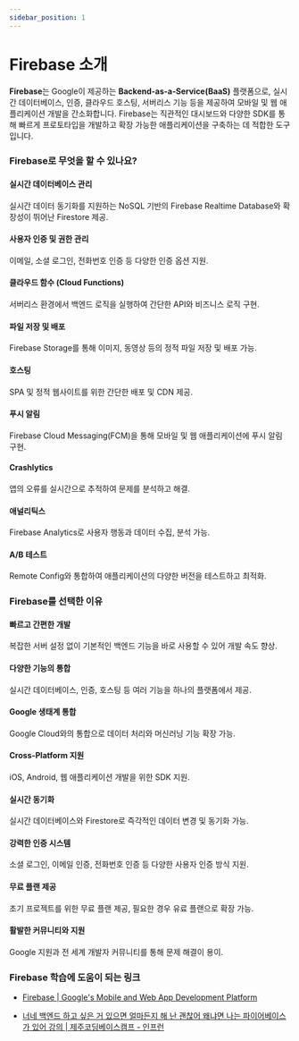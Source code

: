 ```yaml
---
sidebar_position: 1
---
```


# Firebase 소개

**Firebase**는 Google이 제공하는 **Backend-as-a-Service(BaaS)** 플랫폼으로, 실시간 데이터베이스, 인증, 클라우드 호스팅, 서버리스 기능 등을 제공하여 모바일 및 웹 애플리케이션 개발을 간소화합니다. Firebase는 직관적인 대시보드와 다양한 SDK를 통해 빠르게 프로토타입을 개발하고 확장 가능한 애플리케이션을 구축하는 데 적합한 도구입니다.

### Firebase로 무엇을 할 수 있나요?

#### 실시간 데이터베이스 관리

실시간 데이터 동기화를 지원하는 NoSQL 기반의 Firebase Realtime Database와 확장성이 뛰어난 Firestore 제공.

#### 사용자 인증 및 권한 관리

이메일, 소셜 로그인, 전화번호 인증 등 다양한 인증 옵션 지원.

#### 클라우드 함수 (Cloud Functions)

서버리스 환경에서 백엔드 로직을 실행하여 간단한 API와 비즈니스 로직 구현.

#### 파일 저장 및 배포

Firebase Storage를 통해 이미지, 동영상 등의 정적 파일 저장 및 배포 가능.

#### 호스팅

SPA 및 정적 웹사이트를 위한 간단한 배포 및 CDN 제공.

#### 푸시 알림

Firebase Cloud Messaging(FCM)을 통해 모바일 및 웹 애플리케이션에 푸시 알림 구현.

#### Crashlytics

앱의 오류를 실시간으로 추적하여 문제를 분석하고 해결.

#### 애널리틱스

Firebase Analytics로 사용자 행동과 데이터 수집, 분석 가능.

#### A/B 테스트

Remote Config와 통합하여 애플리케이션의 다양한 버전을 테스트하고 최적화.

### Firebase를 선택한 이유

#### 빠르고 간편한 개발

복잡한 서버 설정 없이 기본적인 백엔드 기능을 바로 사용할 수 있어 개발 속도 향상.

#### 다양한 기능의 통합

실시간 데이터베이스, 인증, 호스팅 등 여러 기능을 하나의 플랫폼에서 제공.

#### Google 생태계 통합

Google Cloud와의 통합으로 데이터 처리와 머신러닝 기능 확장 가능.

#### Cross-Platform 지원

iOS, Android, 웹 애플리케이션 개발을 위한 SDK 지원.

#### 실시간 동기화

실시간 데이터베이스와 Firestore로 즉각적인 데이터 변경 및 동기화 가능.

#### 강력한 인증 시스템

소셜 로그인, 이메일 인증, 전화번호 인증 등 다양한 사용자 인증 방식 지원.

#### 무료 플랜 제공

초기 프로젝트를 위한 무료 플랜 제공, 필요한 경우 유료 플랜으로 확장 가능.

#### 활발한 커뮤니티와 지원

Google 지원과 전 세계 개발자 커뮤니티를 통해 문제 해결이 용이.

### Firebase 학습에 도움이 되는 링크

- [Firebase | Google's Mobile and Web App Development Platform](https://firebase.google.com/)

- [너네 백엔드 하고 싶은 거 있으면 얼마든지 해 난 괜찮어 왜냐면 나는 파이어베이스가 있어 강의 | 제주코딩베이스캠프 - 인프런](https://www.inflearn.com/course/%EC%A0%9C%EC%BD%94%EB%B2%A0-%ED%8C%8C%EC%9D%B4%EC%96%B4%EB%B2%A0%EC%9D%B4%EC%8A%A4)
